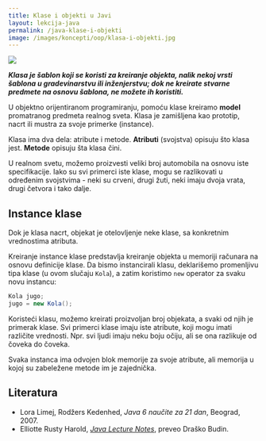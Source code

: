 ```yaml
---
title: Klase i objekti u Javi
layout: lekcija-java
permalink: /java-klase-i-objekti
image: /images/koncepti/oop/klasa-i-objekti.jpg
---
```


![]({{page.image}})

***Klasa je šablon koji se koristi za kreiranje objekta, nalik nekoj vrsti šablona u gradevinarstvu ili inženjerstvu; dok ne kreirate stvarne predmete na osnovu šablona, ne možete ih koristiti.***

U objektno orijentiranom programiranju, pomoću klase kreiramo **model** promatranog predmeta realnog sveta. Klasa je zamišljena kao prototip, nacrt ili mustra za svoje primerke (instance). 

Klasa ima dva dela: atribute i metode. **Atributi** (svojstva) opisuju što klasa jest. **Metode** opisuju šta klasa čini.

U realnom svetu, možemo proizvesti veliki broj automobila na osnovu iste specifikacije. Iako su svi primerci iste klase, mogu se razlikovati u određenim svojstvima - neki su crveni, drugi žuti, neki imaju dvoja vrata, drugi četvora i tako dalje.

## Instance klase

Dok je klasa nacrt, objekat je otelovljenje neke klase, sa konkretnim vrednostima atributa.

Kreiranje instance klase predstavlja kreiranje objekta u memoriji računara na osnovu definicije klase. Da bismo instancirali klasu, deklarišemo promenljivu tipa klase (u ovom slučaju `Kola`), a zatim koristimo `new` operator za svaku novu instancu:

```java
Kola jugo;
jugo = new Kola();
```

Koristeći klasu, možemo kreirati proizvoljan broj objekata, a svaki od njih je primerak klase. Svi primerci klase imaju iste atribute, koji mogu imati različite vrednosti. Npr. svi ljudi imaju neku boju očiju, ali se ona razlikuje od čoveka do čoveka.

Svaka instanca ima odvojen blok memorije za svoje atribute, ali memorija u kojoj su zabeležene metode im je zajednička.

## Literatura

- Lora Limej, Rodžers Kedenhed, *Java 6 naučite za 21 dan*, Beograd, 2007.
- Elliotte Rusty Harold, *[Java Lecture Notes](//www.cafeaulait.org/course/index.html)*, preveo Draško Budin.
